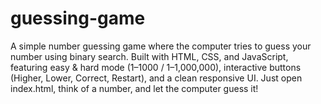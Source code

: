 # guessing-game
A simple number guessing game where the computer tries to guess your number using binary search. Built with HTML, CSS, and JavaScript, featuring easy &amp; hard mode (1–1000 / 1–1,000,000), interactive buttons (Higher, Lower, Correct, Restart), and a clean responsive UI. Just open index.html, think of a number, and let the computer guess it!
